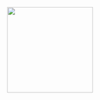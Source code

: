 <div id="header" aling="center">
  <img src="https://giphy.com/embed/l3q2zbskZp2j8wniE" width="200" />
</div>








<!--
**Chaserdamo/Chaserdamo** is a ✨ _special_ ✨ repository because its `README.md` (this file) appears on your GitHub profile.

Here are some ideas to get you started:

- 🔭 I’m currently working on ...
- 🌱 I’m currently learning ...
- 👯 I’m looking to collaborate on ...
- 🤔 I’m looking for help with ...
- 💬 Ask me about ...
- 📫 How to reach me: ...
- 😄 Pronouns: ...
- ⚡ Fun fact: ...
-->
